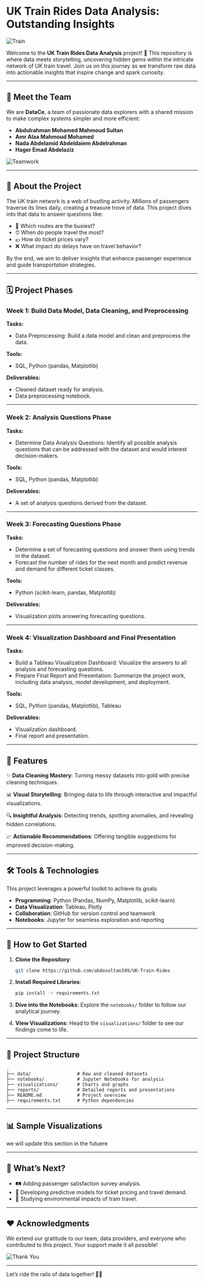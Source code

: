 # UK Train Rides Data Analysis: Outstanding Insights

![Train](https://via.placeholder.com/800x300?text=UK+Train+Rides+Analysis)

Welcome to the **UK Train Rides Data Analysis** project! 🚆 This repository is where data meets storytelling, uncovering hidden gems within the intricate network of UK train travel. Join us on this journey as we transform raw data into actionable insights that inspire change and spark curiosity.

---

## 🌟 Meet the Team

We are **DataCe**, a team of passionate data explorers with a shared mission to make complex systems simpler and more efficient:

- **Abdulrahman Mohamed Mahmoud Sultan**  
- **Amr Alaa Mahmoud Mohamed**  
- **Nada Abdelamid Abdeldaiem Abdelrahman**  
- **Hager Emad Abdelaziz**

![Teamwork](https://via.placeholder.com/600x200?text=Meet+the+Team)

---

## 📖 About the Project

The UK train network is a web of bustling activity. Millions of passengers traverse its lines daily, creating a treasure trove of data. This project dives into that data to answer questions like:

- 🚉 Which routes are the busiest?
- ⏰ When do people travel the most?
- 💷 How do ticket prices vary?
- ❌ What impact do delays have on travel behavior?

By the end, we aim to deliver insights that enhance passenger experience and guide transportation strategies.


---

## 🗓️ Project Phases

### **Week 1: Build Data Model, Data Cleaning, and Preprocessing**

**Tasks:**
- Data Preprocessing: Build a data model and clean and preprocess the data.

**Tools:**
- SQL, Python (pandas, Matplotlib)

**Deliverables:**
- Cleaned dataset ready for analysis.
- Data preprocessing notebook.

---

### **Week 2: Analysis Questions Phase**

**Tasks:**
- Determine Data Analysis Questions: Identify all possible analysis questions that can be addressed with the dataset and would interest decision-makers.

**Tools:**
- SQL, Python (pandas, Matplotlib)

**Deliverables:**
- A set of analysis questions derived from the dataset.

---

### **Week 3: Forecasting Questions Phase**

**Tasks:**
- Determine a set of forecasting questions and answer them using trends in the dataset.
- Forecast the number of rides for the next month and predict revenue and demand for different ticket classes.

**Tools:**
- Python (scikit-learn, pandas, Matplotlib)

**Deliverables:**
- Visualization plots answering forecasting questions.

---

### **Week 4: Visualization Dashboard and Final Presentation**

**Tasks:**
- Build a Tableau Visualization Dashboard: Visualize the answers to all analysis and forecasting questions.
- Prepare Final Report and Presentation: Summarize the project work, including data analysis, model development, and deployment.

**Tools:**
- SQL, Python (pandas, Matplotlib), Tableau

**Deliverables:**
- Visualization dashboard.
- Final report and presentation.

---

## 🌈 Features

✨ **Data Cleaning Mastery**: Turning messy datasets into gold with precise cleaning techniques.

📊 **Visual Storytelling**: Bringing data to life through interactive and impactful visualizations.

🔍 **Insightful Analysis**: Detecting trends, spotting anomalies, and revealing hidden correlations.

📈 **Actionable Recommendations**: Offering tangible suggestions for improved decision-making.

---

## 🛠 Tools & Technologies

This project leverages a powerful toolkit to achieve its goals:

- **Programming**: Python (Pandas, NumPy, Matplotlib, scikit-learn)
- **Data Visualization**: Tableau, Plotly
- **Collaboration**: GitHub for version control and teamwork
- **Notebooks**: Jupyter for seamless exploration and reporting


---

## 🚀 How to Get Started

1. **Clone the Repository**:
   ```bash
   git clone https://github.com/abdosoltan349/UK-Train-Rides
   ```

2. **Install Required Libraries**:
   ```bash
   pip install -r requirements.txt
   ```

3. **Dive into the Notebooks**: Explore the `notebooks/` folder to follow our analytical journey.

4. **View Visualizations**: Head to the `visualizations/` folder to see our findings come to life.

---

## 📂 Project Structure

```plaintext
.
├── data/                 # Raw and cleaned datasets
├── notebooks/            # Jupyter Notebooks for analysis
├── visualizations/       # Charts and graphs
├── reports/              # Detailed reports and presentations
├── README.md             # Project overview
├── requirements.txt      # Python dependencies
```

---

## 📊 Sample Visualizations

we will update this section in the futuere

---

## 🔮 What’s Next?

- 🛤 Adding passenger satisfaction survey analysis.
- 🤖 Developing predictive models for ticket pricing and travel demand.
- 🌱 Studying environmental impacts of train travel.


---

## ❤️ Acknowledgments

We extend our gratitude to our team, data providers, and everyone who contributed to this project. Your support made it all possible!

![Thank You](https://png.pngtree.com/png-vector/20220903/ourmid/pngtree-thank-you-text-decorated-by-floral-ornaments-png-image_6136789.png)

---

Let’s ride the rails of data together! 🚆✨
